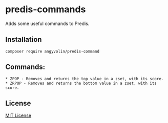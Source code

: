 # predis-commands
Adds some useful commands to Predis. 

## Installation

    composer require angyvolin/predis-command

## Commands:

    * ZPOP - Removes and returns the top value in a zset, with its score.
    * ZRPOP - Removes and returns the bottom value in a zset, with its score.

## License

[MIT License](LICENSE.md)
